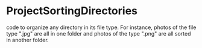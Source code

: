 # ProjectSortingDirectories
code to organize any directory in its file type. For instance, photos of the file type ".jpg" are all in one folder and photos of the type ".png" are all sorted in another folder.
